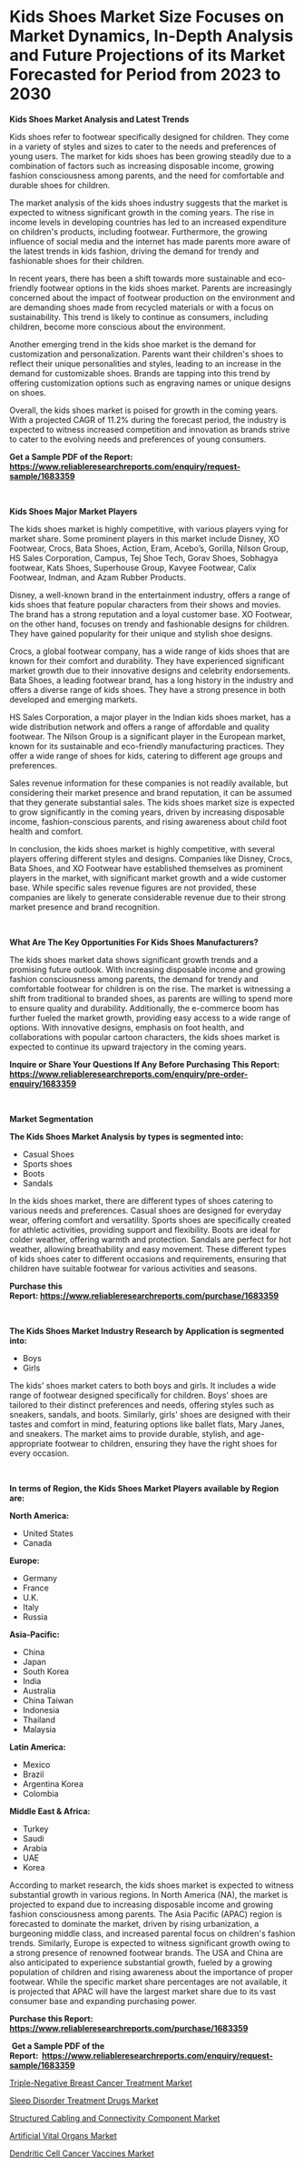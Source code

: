 <p><h1>Kids Shoes Market Size Focuses on Market Dynamics, In-Depth Analysis and Future Projections of its Market Forecasted for Period from 2023 to 2030</h1></p><p><strong>Kids Shoes Market Analysis and Latest Trends</strong></p>
<p><p>Kids shoes refer to footwear specifically designed for children. They come in a variety of styles and sizes to cater to the needs and preferences of young users. The market for kids shoes has been growing steadily due to a combination of factors such as increasing disposable income, growing fashion consciousness among parents, and the need for comfortable and durable shoes for children.</p><p>The market analysis of the kids shoes industry suggests that the market is expected to witness significant growth in the coming years. The rise in income levels in developing countries has led to an increased expenditure on children's products, including footwear. Furthermore, the growing influence of social media and the internet has made parents more aware of the latest trends in kids fashion, driving the demand for trendy and fashionable shoes for their children.</p><p>In recent years, there has been a shift towards more sustainable and eco-friendly footwear options in the kids shoes market. Parents are increasingly concerned about the impact of footwear production on the environment and are demanding shoes made from recycled materials or with a focus on sustainability. This trend is likely to continue as consumers, including children, become more conscious about the environment.</p><p>Another emerging trend in the kids shoe market is the demand for customization and personalization. Parents want their children's shoes to reflect their unique personalities and styles, leading to an increase in the demand for customizable shoes. Brands are tapping into this trend by offering customization options such as engraving names or unique designs on shoes.</p><p>Overall, the kids shoes market is poised for growth in the coming years. With a projected CAGR of 11.2% during the forecast period, the industry is expected to witness increased competition and innovation as brands strive to cater to the evolving needs and preferences of young consumers.</p></p>
<p><strong>Get a Sample PDF of the Report:&nbsp; <a href="https://www.reliableresearchreports.com/enquiry/request-sample/1683359">https://www.reliableresearchreports.com/enquiry/request-sample/1683359</a></strong></p>
<p>&nbsp;</p>
<p><strong>Kids Shoes Major Market Players</strong></p>
<p><p>The kids shoes market is highly competitive, with various players vying for market share. Some prominent players in this market include Disney, XO Footwear, Crocs, Bata Shoes, Action, Eram, Acebo’s, Gorilla, Nilson Group, HS Sales Corporation, Campus, Tej Shoe Tech, Gorav Shoes, Sobhagya footwear, Kats Shoes, Superhouse Group, Kavyee Footwear, Calix Footwear, Indman, and Azam Rubber Products.</p><p>Disney, a well-known brand in the entertainment industry, offers a range of kids shoes that feature popular characters from their shows and movies. The brand has a strong reputation and a loyal customer base. XO Footwear, on the other hand, focuses on trendy and fashionable designs for children. They have gained popularity for their unique and stylish shoe designs.</p><p>Crocs, a global footwear company, has a wide range of kids shoes that are known for their comfort and durability. They have experienced significant market growth due to their innovative designs and celebrity endorsements. Bata Shoes, a leading footwear brand, has a long history in the industry and offers a diverse range of kids shoes. They have a strong presence in both developed and emerging markets.</p><p>HS Sales Corporation, a major player in the Indian kids shoes market, has a wide distribution network and offers a range of affordable and quality footwear. The Nilson Group is a significant player in the European market, known for its sustainable and eco-friendly manufacturing practices. They offer a wide range of shoes for kids, catering to different age groups and preferences.</p><p>Sales revenue information for these companies is not readily available, but considering their market presence and brand reputation, it can be assumed that they generate substantial sales. The kids shoes market size is expected to grow significantly in the coming years, driven by increasing disposable income, fashion-conscious parents, and rising awareness about child foot health and comfort.</p><p>In conclusion, the kids shoes market is highly competitive, with several players offering different styles and designs. Companies like Disney, Crocs, Bata Shoes, and XO Footwear have established themselves as prominent players in the market, with significant market growth and a wide customer base. While specific sales revenue figures are not provided, these companies are likely to generate considerable revenue due to their strong market presence and brand recognition.</p></p>
<p>&nbsp;</p>
<p><strong>What Are The Key Opportunities For Kids Shoes Manufacturers?</strong></p>
<p><p>The kids shoes market data shows significant growth trends and a promising future outlook. With increasing disposable income and growing fashion consciousness among parents, the demand for trendy and comfortable footwear for children is on the rise. The market is witnessing a shift from traditional to branded shoes, as parents are willing to spend more to ensure quality and durability. Additionally, the e-commerce boom has further fueled the market growth, providing easy access to a wide range of options. With innovative designs, emphasis on foot health, and collaborations with popular cartoon characters, the kids shoes market is expected to continue its upward trajectory in the coming years.</p></p>
<p><strong>Inquire or Share Your Questions If Any Before Purchasing This Report: <a href="https://www.reliableresearchreports.com/enquiry/pre-order-enquiry/1683359">https://www.reliableresearchreports.com/enquiry/pre-order-enquiry/1683359</a></strong></p>
<p>&nbsp;</p>
<p><strong>Market Segmentation</strong></p>
<p><strong>The Kids Shoes Market Analysis by types is segmented into:</strong></p>
<p><ul><li>Casual Shoes</li><li>Sports shoes</li><li>Boots</li><li>Sandals</li></ul></p>
<p><p>In the kids shoes market, there are different types of shoes catering to various needs and preferences. Casual shoes are designed for everyday wear, offering comfort and versatility. Sports shoes are specifically created for athletic activities, providing support and flexibility. Boots are ideal for colder weather, offering warmth and protection. Sandals are perfect for hot weather, allowing breathability and easy movement. These different types of kids shoes cater to different occasions and requirements, ensuring that children have suitable footwear for various activities and seasons.</p></p>
<p><strong>Purchase this Report:&nbsp;<a href="https://www.reliableresearchreports.com/purchase/1683359">https://www.reliableresearchreports.com/purchase/1683359</a></strong></p>
<p>&nbsp;</p>
<p><strong>The Kids Shoes Market Industry Research by Application is segmented into:</strong></p>
<p><ul><li>Boys</li><li>Girls</li></ul></p>
<p><p>The kids' shoes market caters to both boys and girls. It includes a wide range of footwear designed specifically for children. Boys' shoes are tailored to their distinct preferences and needs, offering styles such as sneakers, sandals, and boots. Similarly, girls' shoes are designed with their tastes and comfort in mind, featuring options like ballet flats, Mary Janes, and sneakers. The market aims to provide durable, stylish, and age-appropriate footwear to children, ensuring they have the right shoes for every occasion.</p></p>
<p>&nbsp;</p>
<p><strong>In terms of Region, the Kids Shoes Market Players available by Region are:</strong></p>
<p>
    <p> <strong> North America: </strong>
        <ul>
            <li>United States</li>
            <li>Canada</li>
        </ul>
        </p> 
    <p> <strong> Europe: </strong>
        <ul>
            <li>Germany</li>
            <li>France</li>
            <li>U.K.</li>
            <li>Italy</li>
            <li>Russia</li>
        </ul>
        </p> 
    <p> <strong> Asia-Pacific: </strong>
        <ul>
            <li>China</li>
            <li>Japan</li>
            <li>South Korea</li>
            <li>India</li>
            <li>Australia</li>
            <li>China Taiwan</li>
            <li>Indonesia</li>
            <li>Thailand</li>
            <li>Malaysia</li>
        </ul>
        </p> 
    <p> <strong> Latin America: </strong>
        <ul>
            <li>Mexico</li>
            <li>Brazil</li>
            <li>Argentina Korea</li>
            <li>Colombia</li>
        </ul>
        </p> 
    <p> <strong> Middle East & Africa: </strong>
        <ul>
            <li>Turkey</li>
            <li>Saudi</li>
            <li>Arabia</li>
            <li>UAE</li>
            <li>Korea</li>
        </ul>
    </p>
    </p>
<p><p>According to market research, the kids shoes market is expected to witness substantial growth in various regions. In North America (NA), the market is projected to expand due to increasing disposable income and growing fashion consciousness among parents. The Asia Pacific (APAC) region is forecasted to dominate the market, driven by rising urbanization, a burgeoning middle class, and increased parental focus on children's fashion trends. Similarly, Europe is expected to witness significant growth owing to a strong presence of renowned footwear brands. The USA and China are also anticipated to experience substantial growth, fueled by a growing population of children and rising awareness about the importance of proper footwear. While the specific market share percentages are not available, it is projected that APAC will have the largest market share due to its vast consumer base and expanding purchasing power.</p></p>
<p><strong>Purchase this Report: <a href="https://www.reliableresearchreports.com/purchase/1683359">https://www.reliableresearchreports.com/purchase/1683359</a></strong></p>
<p>&nbsp;<strong>Get a Sample PDF of the Report:&nbsp;&nbsp;<a href="https://www.reliableresearchreports.com/enquiry/request-sample/1683359">https://www.reliableresearchreports.com/enquiry/request-sample/1683359</a></strong></p>
<p><strong></strong></p>
<p><p><a href="https://medium.com/@kyliebodei/triple-negative-breast-cancer-treatment-market-trends-and-market-analysis-forecasted-for-period-b8d7f2e63497">Triple-Negative Breast Cancer Treatment Market</a></p><p><a href="https://www.linkedin.com/pulse/sleep-disorder-treatment-drugs-market-research-report-unlocks/">Sleep Disorder Treatment Drugs Market</a></p><p><a href="https://medium.com/@candaceking17/structured-cabling-and-connectivity-component-market-trends-and-market-analysis-forecasted-for-2ad6e80f132e">Structured Cabling and Connectivity Component Market</a></p><p><a href="https://www.linkedin.com/pulse/artificial-vital-organs-market-insights-players-forecast/">Artificial Vital Organs Market</a></p><p><a href="https://www.linkedin.com/pulse/dendritic-cell-cancer-vaccines-market-challenges-opportunities/">Dendritic Cell Cancer Vaccines Market</a></p></p>